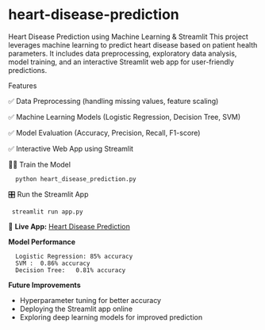 # heart-disease-prediction
Heart Disease Prediction using Machine Learning & Streamlit
This project leverages machine learning to predict heart disease based on patient health parameters. It includes data preprocessing, exploratory data analysis, model training, and an interactive Streamlit web app for user-friendly predictions.

Features

✅ Data Preprocessing (handling missing values, feature scaling)

✅ Machine Learning Models (Logistic Regression, Decision Tree, SVM)

✅ Model Evaluation (Accuracy, Precision, Recall, F1-score)

✅ Interactive Web App using Streamlit

🏋️‍♂️ Train the Model

      python heart_disease_prediction.py
   
🎛️ Run the Streamlit App

     streamlit run app.py

🔗 **Live App:** [Heart Disease Prediction]((https://heart-disease-prediction-2025.streamlit.app/))




**Model Performance**


      Logistic Regression: 85% accuracy
      SVM :  0.86% accuracy
      Decision Tree:   0.81% accuracy



   
**Future Improvements**

- Hyperparameter tuning for better accuracy  
- Deploying the Streamlit app online  
- Exploring deep learning models for improved prediction  


